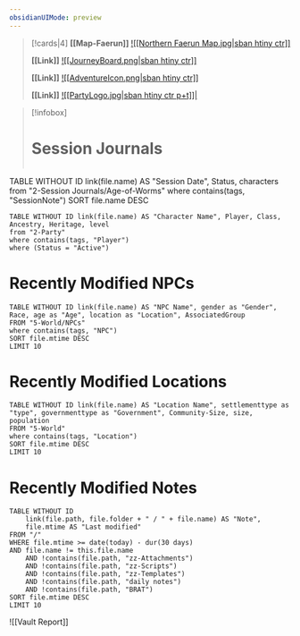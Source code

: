 ```yaml
---
obsidianUIMode: preview
---
```



> [!cards|4]
> **[[Map-Faerun]]**
> [![[Northern Faerun Map.jpg\|sban htiny ctr]]](Lampoteuo)
> 
> **[[Link]]**
> [![[JourneyBoard.png\|sban htiny ctr]]](Journey%20Board)
>
> **[[Link]]**
> [![[AdventureIcon.png\|sban htiny ctr]]](Lampoteuo)
> 
> **[[Link]]**
> [![[PartyLogo.jpg\|sban htiny ctr p+t]]|](Party%201%2FExample%20Party%201)


> [!infobox]
> # Session Journals
> ```dataview
TABLE WITHOUT ID link(file.name) AS "Session Date", Status, characters
from "2-Session Journals/Age-of-Worms"
where contains(tags, "SessionNote")
SORT file.name DESC

```dataview  
TABLE WITHOUT ID link(file.name) AS "Character Name", Player, Class, Ancestry, Heritage, level  
from "2-Party"  
where contains(tags, "Player")
where (Status = "Active")  
```

# Recently Modified NPCs

```dataview  
TABLE WITHOUT ID link(file.name) AS "NPC Name", gender as "Gender", Race, age as "Age", location as "Location", AssociatedGroup  
FROM "5-World/NPCs"
where contains(tags, "NPC") 
SORT file.mtime DESC
LIMIT 10
```

# Recently Modified Locations

```dataview  
TABLE WITHOUT ID link(file.name) AS "Location Name", settlementtype as "type", governmenttype as "Government", Community-Size, size, population  
FROM "5-World"
where contains(tags, "Location")  
SORT file.mtime DESC
LIMIT 10
```


# Recently Modified Notes
```dataview
TABLE WITHOUT ID
    link(file.path, file.folder + " / " + file.name) AS "Note",
    file.mtime AS "Last modified"
FROM "/"
WHERE file.mtime >= date(today) - dur(30 days)
AND file.name != this.file.name
    AND !contains(file.path, "zz-Attachments")
    AND !contains(file.path, "zz-Scripts")
    AND !contains(file.path, "zz-Templates")
    AND !contains(file.path, "daily notes")
    AND !contains(file.path, "BRAT")
SORT file.mtime DESC
LIMIT 10
```

![[Vault Report]]


